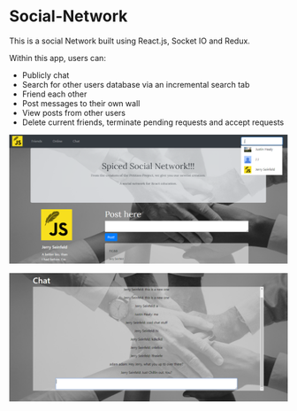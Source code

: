 # Social-Network

This is a social Network built using React.js, Socket IO and Redux.

Within this app, users can:
- Publicly chat
- Search for other users database via an incremental search tab
- Friend each other
- Post messages to their own wall
- View posts from other users
- Delete current friends, terminate pending requests and accept requests

![Social](CaptureSocialNetwork.PNG)

![Social](CaptureSocialNetwork2.PNG)
